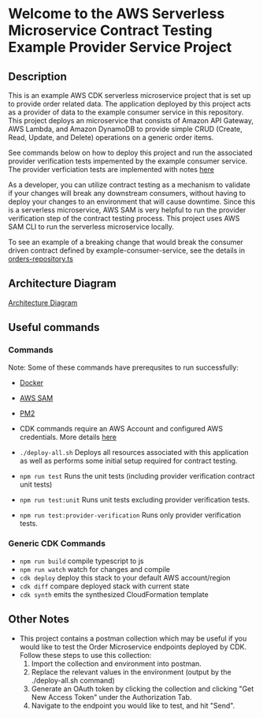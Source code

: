 # Welcome to the AWS Serverless Microservice Contract Testing Example Provider Service Project

## Description

This is an example AWS CDK serverless microservice project that is set up to provide order related data. The application deployed by this project acts as a provider of data to the example consumer service in this repository. This project deploys an microservice that consists of Amazon API Gateway, AWS Lambda, and Amazon DynamoDB to provide simple CRUD (Create, Read, Update, and Delete) operations on a generic order items.

See commands below on how to deploy this project and run the associated provider verification tests impemented by the example consumer service. The provider verficiation tests are implemented with notes [here](./test/provider-verification-tests/provider-verification-tests.test.ts)

As a developer, you can utilize contract testing as a mechanism to validate if your changes will break any downstream consumers, without having to deploy your changes to an environment that will cause downtime. Since this is a serverless microservice, AWS SAM is very helpful to run the provider verification step of the contract testing process. This project uses AWS SAM CLI to run the serverless microservice locally.

To see an example of a breaking change that would break the consumer driven contract defined by example-consumer-service, see the details in [orders-repository.ts](./lambdas/provider-service-handler/src/repositories/orders-repository.ts)

## Architecture Diagram

[Architecture Diagram](./images/OrderServiceArchitectureDiagram.jpg)

## Useful commands

### Commands
Note: Some of these commands have prerequsites to run successfully:
* [Docker](https://docs.docker.com/get-started/)
* [AWS SAM](https://docs.aws.amazon.com/serverless-application-model/latest/developerguide/install-sam-cli.html)
* [PM2](https://pm2.io/docs/runtime/guide/installation/)
* CDK commands require an AWS Account and configured AWS credentials. More details [here](https://docs.aws.amazon.com/cdk/v2/guide/getting_started.html)

* `./deploy-all.sh` Deploys all resources associated with this application as well as performs some initial setup required for contract testing.
* `npm run test` Runs the unit tests (including provider verification contract unit tests)
* `npm run test:unit` Runs unit tests excluding provider verification tests.
* `npm run test:provider-verification` Runs only provider verification tests.


### Generic CDK Commands
* `npm run build`   compile typescript to js
* `npm run watch`   watch for changes and compile
* `cdk deploy`      deploy this stack to your default AWS account/region
* `cdk diff`        compare deployed stack with current state
* `cdk synth`       emits the synthesized CloudFormation template

## Other Notes

* This project contains a postman collection which may be useful if you would like to test the Order Microservice endpoints deployed by CDK. Follow these steps to use this collection:
    1. Import the collection and environment into postman. 
    2. Replace the relevant values in the environment (output by the ./deploy-all.sh command)
    3. Generate an OAuth token by clicking the collection and clicking "Get New Access Token" under the Authorization Tab.
    4. Navigate to the endpoint you would like to test, and hit "Send".
